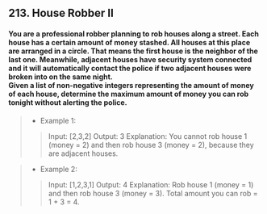 ## 213. House Robber II
#### You are a professional robber planning to rob houses along a street. Each house has a certain amount of money stashed. All houses at this place are arranged in a circle. That means the first house is the neighbor of the last one. Meanwhile, adjacent houses have security system connected and it will automatically contact the police if two adjacent houses were broken into on the same night.<br>Given a list of non-negative integers representing the amount of money of each house, determine the maximum amount of money you can rob tonight without alerting the police.

>* Example 1:
>> Input: [2,3,2]
>> Output: 3
>> Explanation: You cannot rob house 1 (money = 2) and then rob house 3 (money = 2), because they are adjacent houses.

>* Example 2:
>> Input: [1,2,3,1]
>> Output: 4
>> Explanation: Rob house 1 (money = 1) and then rob house 3 (money = 3). Total amount you can rob = 1 + 3 = 4.